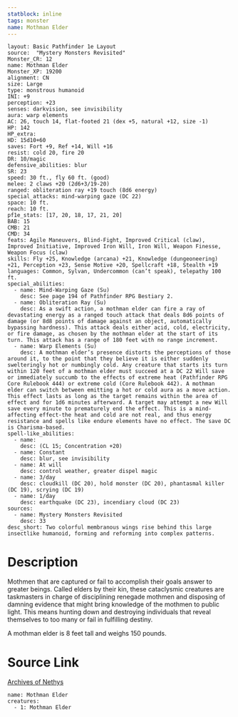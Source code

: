 ```yaml
---
statblock: inline
tags: monster
name: Mothman Elder
---
```

```statblock
layout: Basic Pathfinder 1e Layout
source:  "Mystery Monsters Revisited"
Monster_CR: 12
name: Mothman Elder
Monster_XP: 19200
alignment: CN
size: Large
type: monstrous humanoid
INI: +9
perception: +23
senses: darkvision, see invisibility
aura: warp elements
AC: 26, touch 14, flat-footed 21 (dex +5, natural +12, size -1)
HP: 142
HP_extra: 
HD: 15d10+60
saves: Fort +9, Ref +14, Will +16
resist: cold 20, fire 20
DR: 10/magic
defensive_abilities: blur
SR: 23
speed: 30 ft., fly 60 ft. (good)
melee: 2 claws +20 (2d6+3/19-20)
ranged: obliteration ray +19 touch (8d6 energy)
special_attacks: mind-warping gaze (DC 22)
space: 10 ft.
reach: 10 ft.
pf1e_stats: [17, 20, 18, 17, 21, 20]
BAB: 15
CMB: 21
CMD: 34
feats: Agile Maneuvers, Blind-Fight, Improved Critical (claw), Improved Initiative, Improved Iron Will, Iron Will, Weapon Finesse, Weapon Focus (claw)
skills: Fly +25, Knowledge (arcana) +21, Knowledge (dungeoneering) +21, Perception +23, Sense Motive +20, Spellcraft +18, Stealth +19
languages: Common, Sylvan, Undercommon (can’t speak), telepathy 100 ft.
special_abilities:
  - name: Mind-Warping Gaze (Su)
    desc: See page 194 of Pathfinder RPG Bestiary 2.
  - name: Obliteration Ray (Su)
    desc: As a swift action, a mothman elder can fire a ray of devastating energy as a ranged touch attack that deals 8d6 points of damage (or 8d8 points of damage against an object, automatically bypassing hardness). This attack deals either acid, cold, electricity, or fire damage, as chosen by the mothman elder at the start of its turn. This attack has a range of 180 feet with no range increment.
  - name: Warp Elements (Su)
    desc: A mothman elder’s presence distorts the perceptions of those around it, to the point that they believe it is either suddenly swelteringly hot or numbingly cold. Any creature that starts its turn within 120 feet of a mothman elder must succeed at a DC 22 Will save or immediately succumb to the effects of extreme heat (Pathfinder RPG Core Rulebook 444) or extreme cold (Core Rulebook 442). A mothman elder can switch between emitting a hot or cold aura as a move action. This effect lasts as long as the target remains within the area of effect and for 1d6 minutes afterward. A target may attempt a new Will save every minute to prematurely end the effect. This is a mind-affecting effect-the heat and cold are not real, and thus energy resistance and spells like endure elements have no effect. The save DC is Charisma-based.
spell-like_abilities:
  - name:
    desc: (CL 15; Concentration +20)
  - name: Constant
    desc: blur, see invisibility
  - name: At will
    desc: control weather, greater dispel magic
  - name: 3/day
    desc: cloudkill (DC 20), hold monster (DC 20), phantasmal killer (DC 19), scrying (DC 19)
  - name: 1/day
    desc: earthquake (DC 23), incendiary cloud (DC 23)
sources:
  - name: Mystery Monsters Revisited
    desc: 33
desc_short: Two colorful membranous wings rise behind this large insectlike humanoid, forming and reforming into complex patterns.
```
# Description
Mothmen that are captured or fail to accomplish their goals answer to greater beings. Called elders by their kin, these cataclysmic creatures are taskmasters in charge of disciplining renegade mothmen and disposing of damning evidence that might bring knowledge of the mothmen to public light. This means hunting down and destroying individuals that reveal themselves to too many or fail in fulfilling destiny.

A mothman elder is 8 feet tall and weighs 150 pounds.
# Source Link
[Archives of Nethys](https://aonprd.com/MonsterDisplay.aspx?ItemName=Mothman%20Elder)
```encounter-table
name: Mothman Elder
creatures:
  - 1: Mothman Elder
```
